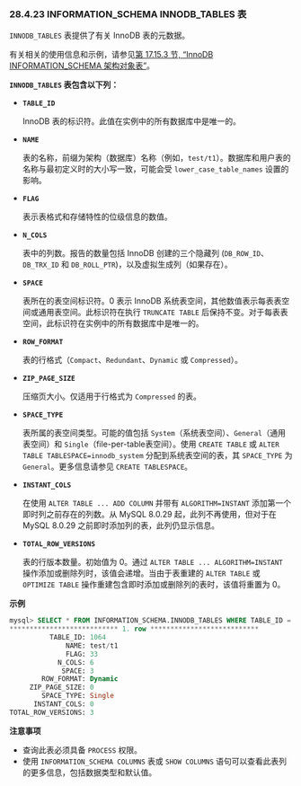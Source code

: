 ### 28.4.23 INFORMATION_SCHEMA INNODB_TABLES 表

`INNODB_TABLES` 表提供了有关 InnoDB 表的元数据。

有关相关的使用信息和示例，请参见[第 17.15.3 节, “InnoDB INFORMATION_SCHEMA 架构对象表”](#innodb-information-schema-schema-object-tables)。

**`INNODB_TABLES` 表包含以下列：**

- **`TABLE_ID`**
  
  InnoDB 表的标识符。此值在实例中的所有数据库中是唯一的。
  
- **`NAME`**
  
  表的名称，前缀为架构（数据库）名称（例如，`test/t1`）。数据库和用户表的名称与最初定义时的大小写一致，可能会受 `lower_case_table_names` 设置的影响。
  
- **`FLAG`**
  
  表示表格式和存储特性的位级信息的数值。
  
- **`N_COLS`**
  
  表中的列数。报告的数量包括 InnoDB 创建的三个隐藏列 (`DB_ROW_ID`、`DB_TRX_ID` 和 `DB_ROLL_PTR`)，以及虚拟生成列（如果存在）。
  
- **`SPACE`**
  
  表所在的表空间标识符。0 表示 InnoDB 系统表空间，其他数值表示每表表空间或通用表空间。此标识符在执行 `TRUNCATE TABLE` 后保持不变。对于每表表空间，此标识符在实例中的所有数据库中是唯一的。
  
- **`ROW_FORMAT`**
  
  表的行格式（`Compact`、`Redundant`、`Dynamic` 或 `Compressed`）。
  
- **`ZIP_PAGE_SIZE`**
  
  压缩页大小。仅适用于行格式为 `Compressed` 的表。
  
- **`SPACE_TYPE`**
  
  表所属的表空间类型。可能的值包括 `System`（系统表空间）、`General`（通用表空间）和 `Single`（file-per-table表空间）。使用 `CREATE TABLE` 或 `ALTER TABLE TABLESPACE=innodb_system` 分配到系统表空间的表，其 `SPACE_TYPE` 为 `General`。更多信息请参见 `CREATE TABLESPACE`。
  
- **`INSTANT_COLS`**
  
  在使用 `ALTER TABLE ... ADD COLUMN` 并带有 `ALGORITHM=INSTANT` 添加第一个即时列之前存在的列数。从 MySQL 8.0.29 起，此列不再使用，但对于在 MySQL 8.0.29 之前即时添加列的表，此列仍显示信息。
  
- **`TOTAL_ROW_VERSIONS`**
  
  表的行版本数量。初始值为 0。通过 `ALTER TABLE ... ALGORITHM=INSTANT` 操作添加或删除列时，该值会递增。当由于表重建的 `ALTER TABLE` 或 `OPTIMIZE TABLE` 操作重建包含即时添加或删除列的表时，该值将重置为 0。

**示例**

```sql
mysql> SELECT * FROM INFORMATION_SCHEMA.INNODB_TABLES WHERE TABLE_ID = 214\G
*************************** 1. row ***************************
          TABLE_ID: 1064
              NAME: test/t1
              FLAG: 33
            N_COLS: 6
             SPACE: 3
        ROW_FORMAT: Dynamic
     ZIP_PAGE_SIZE: 0
        SPACE_TYPE: Single
      INSTANT_COLS: 0
TOTAL_ROW_VERSIONS: 3
```

**注意事项**

- 查询此表必须具备 `PROCESS` 权限。
- 使用 `INFORMATION_SCHEMA COLUMNS` 表或 `SHOW COLUMNS` 语句可以查看此表列的更多信息，包括数据类型和默认值。
